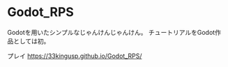# Godot_RPS
Godotを用いたシンプルなじゃんけんじゃんけん。
チュートリアルをGodot作品としては初。

プレイ
https://33kingusp.github.io/Godot_RPS/
